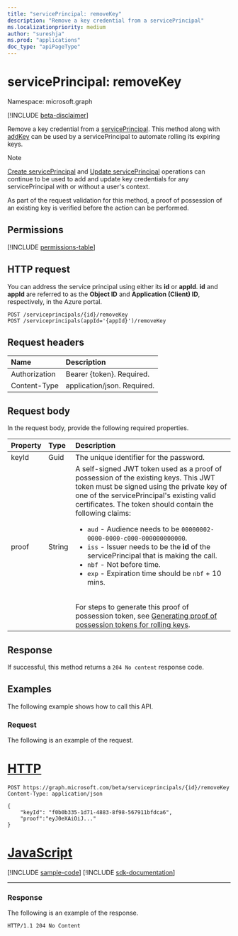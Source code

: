 ```yaml
---
title: "servicePrincipal: removeKey"
description: "Remove a key credential from a servicePrincipal"
ms.localizationpriority: medium
author: "sureshja"
ms.prod: "applications"
doc_type: "apiPageType"
---
```


# servicePrincipal: removeKey

Namespace: microsoft.graph

[!INCLUDE [beta-disclaimer](../../includes/beta-disclaimer.md)]

Remove a key credential from a [servicePrincipal](../resources/serviceprincipal.md). This method along with [addKey](serviceprincipal-addkey.md) can be used by a servicePrincipal to automate rolling its expiring keys.

> [!NOTE]
> [Create servicePrincipal](../api/serviceprincipal-post-serviceprincipals.md) and
[Update servicePrincipal](../api/serviceprincipal-update.md) operations can continue to be used to add and update key credentials for any servicePrincipal with or without a user's context.

As part of the request validation for this method, a proof of possession of an existing key is verified before the action can be performed.

## Permissions

<!-- { "blockType": "permissions", "name": "serviceprincipal_removekey" } -->
[!INCLUDE [permissions-table](../includes/permissions/serviceprincipal-removekey-permissions.md)]

## HTTP request

You can address the service principal using either its **id** or **appId**. **id** and **appId** are referred to as the **Object ID** and **Application (Client) ID**, respectively, in the Azure portal.
<!-- { "blockType": "ignored" } -->

```http
POST /serviceprincipals/{id}/removeKey
POST /serviceprincipals(appId='{appId}')/removeKey
```

## Request headers

| Name           | Description                |
|:---------------|:---------------------------|
| Authorization  | Bearer {token}. Required.  |
| Content-Type   | application/json. Required.|

## Request body

In the request body, provide the following required properties.

| Property	| Type | Description|
|:----------|:-----|:-----------|
| keyId     | Guid | The unique identifier for the password.|
| proof | String | A self-signed JWT token used as a proof of possession of the existing keys. This JWT token must be signed using the private key of one of the servicePrincipal's existing valid certificates. The token should contain the following claims:<ul><li>`aud` - Audience needs to be `00000002-0000-0000-c000-000000000000`.</li><li>`iss` - Issuer needs to be the __id__  of the servicePrincipal that is making the call.</li><li>`nbf` - Not before time.</li><li>`exp` - Expiration time should be `nbf` + 10 mins.</li></ul><br>For steps to generate this proof of possession token, see [Generating proof of possession tokens for rolling keys](/graph/application-rollkey-prooftoken).|

## Response

If successful, this method returns a `204 No content` response code.

## Examples

The following example shows how to call this API.

### Request

The following is an example of the request.


# [HTTP](#tab/http)
<!-- {
  "blockType": "request",
  "name": "serviceprincipal_removekey"
}-->

```http
POST https://graph.microsoft.com/beta/serviceprincipals/{id}/removeKey
Content-Type: application/json

{
    "keyId": "f0b0b335-1d71-4883-8f98-567911bfdca6",
    "proof":"eyJ0eXAiOiJ..."
}
```

# [JavaScript](#tab/javascript)
[!INCLUDE [sample-code](../includes/snippets/javascript/serviceprincipal-removekey-javascript-snippets.md)]
[!INCLUDE [sdk-documentation](../includes/snippets/snippets-sdk-documentation-link.md)]

---

### Response

The following is an example of the response.

<!-- {
  "blockType": "response",
  "truncated": true
} -->

```http
HTTP/1.1 204 No Content
```

<!-- uuid: 16cd6b66-4b1a-43a1-adaf-3a886856ed98
2019-02-04 14:57:30 UTC -->
<!-- {
  "type": "#page.annotation",
  "description": "servicePrincipal: removeKey",
  "keywords": "",
  "section": "documentation",
  "tocPath": ""
}-->



